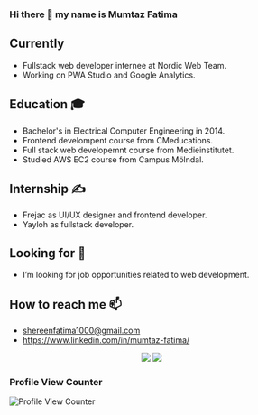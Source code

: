 ### Hi there 👋 my name is Mumtaz Fatima  
## Currently
- Fullstack web developer internee at Nordic Web Team. 
- Working on PWA Studio and Google Analytics.

## Education 🎓
-  Bachelor's in Electrical Computer Engineering in 2014.
- Frontend develompent course from CMeducations.
- Full stack web developemnt course from Medieinstitutet. 
- Studied AWS EC2 course from Campus Mölndal.
## Internship ✍ 
- Frejac as UI/UX designer and frontend developer.
- Yayloh as fullstack developer.

## Looking for 🔭
-  I’m looking for job opportunities related to web development.

## How to reach me 📫
  - shereenfatima1000@gmail.com
  - https://www.linkedin.com/in/mumtaz-fatima/
 <p>
  <a href="mailto:shereenfatima1000@gmail.com">
    <i class="fa fa-envelope"></i>
  </a>
  <a href="https://www.linkedin.com/in/mumtaz-fatima" target="_blank">
    <i class="fa fa-linkedin-square"></i>
  </a>
 </p>

<p align="center" vertical-align="middle">
  <img src="https://github-readme-stats.vercel.app/api?username=mumtaz1000&show_icons=true&theme=tokyonight">
  <img src="https://github-readme-stats.vercel.app/api/top-langs/?username=mumtaz1000&show_icons=true&theme=tokyonight&layout=compact">
</p>

### Profile View Counter
![Profile View Counter](https://komarev.com/ghpvc/?username=mumtaz1000)




